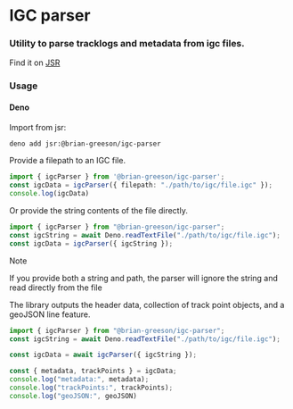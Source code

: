 # IGC parser

### Utility to parse tracklogs and metadata from igc files.

Find it on [JSR](https://jsr.io/@brian-greeson/igc-parser)

### Usage

#### Deno

Import from jsr:

```Bash
deno add jsr:@brian-greeson/igc-parser
```

Provide a filepath to an IGC file.

```Typescript
import { igcParser } from '@brian-greeson/igc-parser';
const igcData = igcParser({ filepath: "./path/to/igc/file.igc" });
console.log(igcData)
```

Or provide the string contents of the file directly.

```Typescript
import { igcParser } from "@brian-greeson/igc-parser";
const igcString = await Deno.readTextFile("./path/to/igc/file.igc");
const igcData = igcParser({ igcString });
```

> [!NOTE]
> If you provide both a string and path, the parser will ignore the string and read directly from the file

The library outputs the header data, collection of track point objects, and a geoJSON line feature.

```Typescript
import { igcParser } from "@brian-greeson/igc-parser";
const igcString = await Deno.readTextFile("./path/to/igc/file.igc");

const igcData = await igcParser({ igcString });

const { metadata, trackPoints } = igcData;
console.log("metadata:", metadata);
console.log("trackPoints:", trackPoints);
console.log("geoJSON:", geoJSON)

```
